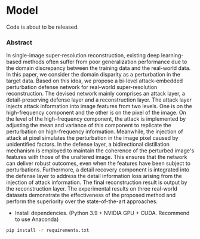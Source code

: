 # Model
Code is about to be released.


### Abstract
In single-image super-resolution reconstruction, existing deep learning-based methods often suffer from poor generalization performance due to the domain discrepancy between the training data and the real-world data. In this paper, we consider the domain disparity as a perturbation in the target data. Based on this idea, we propose a bi-level attack-embedded perturbation defense network for real-world super-resolution reconstruction. The devised network mainly comprises an attack layer, a detail-preserving defense layer and a reconstruction layer. The attack layer injects attack information into image features from two levels. One is on the high-frequency component and the other is on the pixel of the image. On the level of the high-frequency component, the attack is implemented by adjusting the mean and variance of this component to replicate the perturbation on high-frequency information. Meanwhile, the injection of attack at pixel simulates the perturbation in the image pixel caused by unidentified factors. In the defense layer, a bidirectional distillation mechanism is employed to maintain the coherence of the perturbed image's features with those of the unaltered image. This ensures that the network can deliver robust outcomes, even when the features have been subject to perturbations. Furthermore, a detail recovery component is integrated into the defense layer to address the detail information loss arising from the injection of attack information. The final reconstruction result is output by the reconstruction layer. The experimental results on three real-world datasets demonstrate the effectiveness of the proposed method and perform the superiority over the state-of-the-art approaches.

- Install dependencies. (Python 3.9 + NVIDIA GPU + CUDA. Recommend to use Anaconda)
```bash
pip install -r requirements.txt
```






